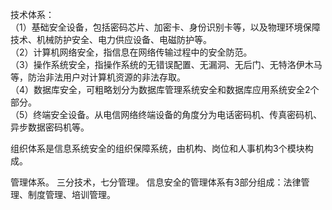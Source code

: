 技术体系：  
（1）基础安全设备，包括密码芯片、加密卡、身份识别卡等，以及物理环境保障技术、机械防护安全、电力供应设备、电磁防护等。  
（2）计算机网络安全，指信息在网络传输过程中的安全防范。  
（3）操作系统安全，指操作系统的无错误配置、无漏洞、无后门、无特洛伊木马等，防治非法用户对计算机资源的非法存取。  
（4）数据库安全，可粗略划分为数据库管理系统安全和数据库应用系统安全2个部分。  
（5）终端安全设备。从电信网络终端设备的角度分为电话密码机、传真密码机、异步数据密码机等。  

组织体系是信息系统安全的组织保障系统，由机构、岗位和人事机构3个模块构成。

管理体系。
三分技术，七分管理。
信息安全的管理体系有3部分组成：法律管理、制度管理、培训管理。

